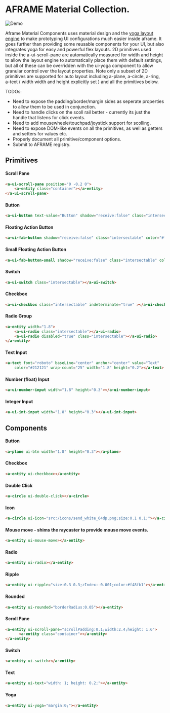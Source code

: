 # AFRAME Material Collection.
![Demo](https://raw.githubusercontent.com/shaneharris/aframe-material-collection/master/demo.gif)

Aframe Material Components uses material design and the [yoga layout engine](https://github.com/facebook/yoga) to make prototyping UI configurations much easier inside aframe.
It goes further than providing some reusable components for your UI, but also integrates yoga for easy and powerful flex layouts. 2D primitives used inside the a-ui-scroll-pane are automatically measured for width and height to allow the layout engine to automatically place them with default settings, but all of these can be overridden with the ui-yoga component to allow granular control over the layout properties. Note only a subset of 2D primitives are supported for auto layout including a-plane, a-circle, a-ring, a-text ( width width and height explicitly set ) and all the primitives below.


TODOs:

* Need to expose the padding/border/margin sides as seperate properties to allow them to be used in conjunction.
* Need to handle clicks on the scoll rail better - currently its just the handle that listens for click events.
* Need to add mousewheele/touchpad/joystick support for scolling.
* Need to expose DOM-like events on all the primitives, as well as getters and setters for values etc.
* Properly document all primitive/component options.
* Submit to AFRAME registry.


## Primitives



#### Scroll Pane

```HTML
<a-ui-scroll-pane position="0 -0.2 0">
    <a-entity class="container"></a-entity>
</a-ui-scroll-pane>
```

#### Button

```HTML
<a-ui-button text-value="Button" shadow="receive:false" class="intersectable"></a-ui-button>
```

#### Floating Action Button

```HTML
<a-ui-fab-button shadow="receive:false" class="intersectable" color="#f44336"></a-ui-fab-button>
```


#### Small Floating Action Button

```HTML
<a-ui-fab-button-small shadow="receive:false" class="intersectable" color="#2196f3"></a-ui-fab-button-small>
```


#### Switch

```HTML
<a-ui-switch class="intersectable"></a-ui-switch>
```


#### Checkbox

```HTML
<a-ui-checkbox class="intersectable" indeterminate="true" ></a-ui-checkbox>
```


#### Radio Group

```HTML
<a-entity width="1.8">
    <a-ui-radio class="intersectable"></a-ui-radio>
    <a-ui-radio disabled="true" class="intersectable"></a-ui-radio>
</a-entity>
```


#### Text Input

```HTML
<a-text font="roboto" baseLine="center" anchor="center" value="Text"
    color="#212121" wrap-count="25" width="1.8" height="0.2"></a-text>
```


#### Number (float) Input

```HTML
<a-ui-number-input width="1.8" height="0.3"></a-ui-number-input>
```


#### Integer Input

```HTML
<a-ui-int-input width="1.8" height="0.3"></a-ui-int-input>
```


## Components


#### Button

```HTML
<a-plane ui-btn width="1.8" height="0.3"></a-plane>
```


#### Checkbox

```HTML
<a-entity ui-checkbox></a-entity>
```


#### Double Click

```HTML
<a-circle ui-double-click></a-circle>
```


#### Icon

```HTML
<a-circle ui-icon="src:/icons/send_white_64dp.png;size:0.1 0.1;"></a-circle>
```


#### Mouse move - shims the raycaster to provide mouse move events.

```HTML
<a-entity ui-mouse-move></a-entity>
```


#### Radio

```HTML
<a-entity ui-radio></a-entity>
```


#### Ripple

```HTML
<a-entity ui-ripple="size:0.3 0.3;zIndex:-0.001;color:#f48fb1"></a-entity>
```


#### Rounded

```HTML
<a-entity ui-rounded="borderRadius:0.05"></a-entity>
```


#### Scroll Pane

```HTML
<a-entity ui-scroll-pane="scrollPadding:0.1;width:2.4;height: 1.6">
      <a-entity class="container"></a-entity>
</a-entity>
```


#### Switch

```HTML
<a-entity ui-switch></a-entity>
```


#### Text

```HTML
<a-entity ui-text="width: 1; height: 0.2;"></a-entity>
```


#### Yoga

```HTML
<a-entity ui-yoga="margin:0;"></a-entity>
```

